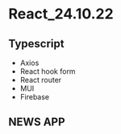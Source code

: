 # React_24.10.22

## Typescript
- Axios
- React hook form
- React router
- MUI
- Firebase

## NEWS APP
